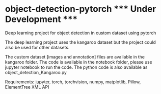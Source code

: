 # object-detection-pytorch *** Under Development ***
Deep learning project for object detection in custom dataset using pytorch

The deep learning project uses the kangaroo dataset but the project could also be used for other datasets.

The custom dataset [images and annotation] files are available in the kangaroo folder. The code is available in the notebook folder, please use jupyter notebook to run the code. The python code is also available as object_detection_Kangaroo.py

Requirements:
jupyter,
torch,
torchvision,
numpy,
matplotlib,
Pillow,
ElementTree XML API
